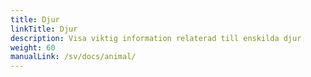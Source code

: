 ```yaml
---
title: Djur
linkTitle: Djur
description: Visa viktig information relaterad till enskilda djur
weight: 60
manualLink: /sv/docs/animal/
---
```

<script>
  window.location.href = "/sv/docs/animal/";
</script>
